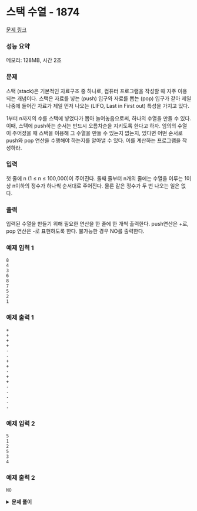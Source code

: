 # 스택 수열 - 1874

[문제 링크](https://www.acmicpc.net/problem/1874)

### 성능 요약

메모리: 128MB, 시간 2초

### 문제

스택 (stack)은 기본적인 자료구조 중 하나로, 컴퓨터 프로그램을 작성할 때 자주 이용되는 개념이다. 스택은 자료를 넣는 (push) 입구와 자료를 뽑는 (pop) 입구가 같아 제일 나중에 들어간 자료가 제일 먼저 나오는 (LIFO, Last in First out) 특성을 가지고 있다.

1부터 n까지의 수를 스택에 넣었다가 뽑아 늘어놓음으로써, 하나의 수열을 만들 수 있다. 이때, 스택에 push하는 순서는 반드시 오름차순을 지키도록 한다고 하자. 임의의 수열이 주어졌을 때 스택을 이용해 그 수열을 만들 수 있는지 없는지, 있다면 어떤 순서로 push와 pop 연산을 수행해야 하는지를 알아낼 수 있다. 이를 계산하는 프로그램을 작성하라.

### 입력

첫 줄에 n (1 ≤ n ≤ 100,000)이 주어진다. 둘째 줄부터 n개의 줄에는 수열을 이루는 1이상 n이하의 정수가 하나씩 순서대로 주어진다. 물론 같은 정수가 두 번 나오는 일은 없다.

### 출력

입력된 수열을 만들기 위해 필요한 연산을 한 줄에 한 개씩 출력한다. push연산은 +로, pop 연산은 -로 표현하도록 한다. 불가능한 경우 NO를 출력한다.

### 예제 입력 1

```
8
4
3
6
8
7
5
2
1
```

### 예제 출력 1

```
+
+
+
+
-
-
+
+
-
+
+
-
-
-
-
-
```

### 예제 입력 2

```
5
1
2
5
3
4
```

### 예제 출력 2

```
NO
```

<details><summary><b>문제 풀이</b></summary>
<div markdown="1">

```js
const [n, ...input] = require("fs")
  .readFileSync("./input.txt")
  .toString()
  .trim()
  .split("\n")
  .map((v) => +v);

function Solution(n, input) {
  const numbers = [...input];
  const sorted = numbers.sort((a, b) => a - b);

  let operation = "";
  const stack = [];

  for (let i = 0; i < n; i++) {
    while (sorted[0] <= input[i] && stack[stack.length - 1] !== input[i]) {
      stack.push(sorted.shift());
      operation += "+\n";
    }

    if (stack[stack.length - 1] === input[i]) {
      stack.pop();
      operation += "-\n";
    } else {
      operation = "NO";
      break;
    }
  }
  console.log(operation.trim());
}

Solution(n, input);
```

- 수열(`input`)을 오름차순으로 정렬한다. (`sorted` 배열)
- 수열(`input`)의 길이만큼 반복문을 돈다.
- while문을 돌면서 stack에 정렬한 배열의 첫번째를 떼서 넣어준다.
  - 조건1: 정렬한 배열(`sorted`)의 첫번째 인덱스가 원래 수열의 i번째 인덱스보다 작거나 같을 때까지
  - 조건2: 스택의 마지막 인덱스가 원래 수열의 i번째 인덱스와 다를 때까지
- stack의 마지막 인덱스가 수열의 i번째 인덱스가 같다면 스택에서 꺼낸다.
- 위 조건들에 해당하지 않고, stack의 마지막 인덱스가 수열의 i번째 인덱스와 다르다면 수열을 만들 수 없다.

</div>
</details>
